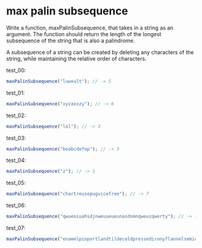 # max palin subsequence

Write a function, maxPalinSubsequence, that takes in a string as an argument. The function should return the length of the longest subsequence of the string that is also a palindrome.

A subsequence of a string can be created by deleting any characters of the string, while maintaining the relative order of characters.

test_00:
```js
maxPalinSubsequence("luwxult"); // -> 5
```

test_01:
```js
maxPalinSubsequence("xyzaxxzy"); // -> 6
```

test_02:
```js
maxPalinSubsequence("lol"); // -> 3
```

test_03:
```js
maxPalinSubsequence("boabcdefop"); // -> 3
```

test_04:
```js
maxPalinSubsequence("z"); // -> 1
````

test_05:
```js
maxPalinSubsequence("chartreusepugvicefree"); // -> 7
```

test_06:
```js
maxPalinSubsequence("qwueoiuahsdjnweuueueunasdnmnqweuzqwerty"); // -> 15
```

test_07:
```js
maxPalinSubsequence("enamelpinportlandtildecoldpressedironyflannelsemioticsedisonbulbfashionaxe"); // -> 31
```
